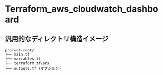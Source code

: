 # Terraform_aws_cloudwatch_dashboard
## 汎用的なディレクトリ構造イメージ
```
project-root/
├── main.tf
├── variables.tf
├── terraform.tfvars
└── outputs.tf (オプション)
```
